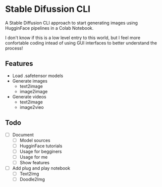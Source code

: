 # Stable Difussion CLI
A Stable Diffusion CLI approach to start generating images using HugginFace pipelines in a Colab Notebook.

I don't know if this is a low level entry to this world, but I feel more confortable coding intead of using GUI interfaces to better understand the process!

## Features
- Load .safetensor models
- Generate images
    - text2image
    - image2image
- Generate videos
    - text2image
    - image2vieo

## Todo
- [ ] Document
    - [ ] Model sources
    - [ ] HugginFace tutorials
    - [ ] Usage for begginers
    - [ ] Usage for me
    - [ ] Show features
- [ ] Add plug and play notebook
    - [ ] Text2Img
    - [ ] Doodle2Img
